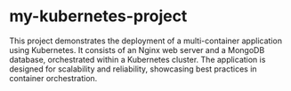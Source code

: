 # my-kubernetes-project
This project demonstrates the deployment of a multi-container application using Kubernetes. It consists of an Nginx web server and a MongoDB database, orchestrated within a Kubernetes cluster. The application is designed for scalability and reliability, showcasing best practices in container orchestration.
